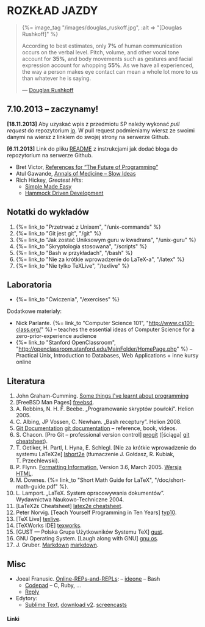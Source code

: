 # ROZKŁAD JAZDY

<blockquote>
  {%= image_tag "/images/douglas_ruskoff.jpg", :alt => "[Douglas Rushkoff]" %}
  <p>
   According to best estimates, only <b>7%</b>
   of human communication occurs on the verbal level.
   Pitch, volume, and other vocal tone account for <b>35%</b>,
   and body movements such as gestures and facial expression
   account for whopping <b>55%</b>. As we have all experienced, the
   way a person makes eye contact can mean a whole lot
   more to us than whatever he is saying.
  </p>
  <p class="author">— <a href="http://www.rushkoff.com/blog/">Douglas Rushkoff</a></p>
</blockquote>


## 7.10.2013 – zaczynamy!

**[18.11.2013]** Aby uzyskać wpis z przedmiotu SP należy wykonać *pull request*
do repozytorium [jp](https://github.com/egzamin/sp). W pull request
podmieniamy wiersz ze swoimi danymi na wiersz 
z linkiem do swojej strony na serwerze Github.

**[6.11.2013]** Link do pliku [README](https://github.com/wbzyl/jekyll-based-repository-pages)
z instrukcjami jak dodać bloga do repozytorium na serwerze Github.

* Bret Victor,
  [References for “The Future of Programming”](http://worrydream.com/dbx/)
* Atul Gawande,
  [Annals of Medicine – Slow Ideas](http://www.newyorker.com/reporting/2013/07/29/130729fa_fact_gawande?currentPage=all)
* Rich Hickey, *Greatest Hits*:
  - [Simple Made Easy](http://www.infoq.com/presentations/Simple-Made-Easy)
  - [Hammock Driven Development](http://www.youtube.com/watch?v=f84n5oFoZBc)


## Notatki do wykładów

1. {%= link_to "Przetrwać z Unixem", "/unix-commands" %}
1. {%= link_to "Git jest git", "/git" %}
1. {%= link_to "Jak zostać Uniksowym guru w kwadrans", "/unix-guru" %}
1. {%= link_to "Skryptologia stosowana", "/scripts" %}
1. {%= link_to "Bash w przykładach", "/bash" %}
1. {%= link_to "Nie za krótkie wprowadzenie do LaTeX-a", "/latex" %}
1. {%= link_to "Nie tylko TeXLive", "/texlive" %}


## Laboratoria

* {%= link_to "Ćwiczenia", "/exercises" %}

Dodatkowe materiały:

* Nick Parlante.
  {%= link_to "Computer Science 101", "http://www.cs101-class.org/" %} –
  teaches the essential ideas of Computer Science for a zero-prior-experience audience
* {%= link_to "Stanford OpenClassroom", "http://openclassroom.stanford.edu/MainFolder/HomePage.php" %} –
  Practical Unix, Introduction to Databases, Web Applications + inne kursy online


## Literatura

1. John Graham-Cumming.
   [Some things I've learnt about programming](http://blog.jgc.org/2012/07/some-things-ive-learnt-about.html)
1. [FreeBSD Man Pages] [freebsd].
1. A. Robbins, N. H. F. Beebe. „Programowanie skryptów powłoki”. Helion 2005.
1. C. Albing, JP Vossen, C. Newham. „Bash receptury”. Helion 2008.
1. [Git Documentation] [git documentation] – reference, book, videos.
1. S. Chacon. [Pro Git – professional version control] [progit]
   ([ściąga] [git cheatsheet]).
1. T. Oetiker, H. Partl, I. Hyna, E. Schlegl.
   [Nie za krótkie wprowadzenie do systemu LaTeX2e] [lshort2e]
   (tłumaczenie J. Gołdasz, R. Kubiak, T. Przechlewski).
1. P. Flynn.
   [Formatting Information](http://www.ctan.org/tex-archive/info/beginlatex/),
   Version 3.6, March 2005.
   [Wersja HTML](http://www.tex.ac.uk/tex-archive/info/beginlatex/html/).
1. M. Downes. {%= link_to "Short Math Guide for LaTeX", "/doc/short-math-guide.pdf" %}.
1. L. Lamport. „LaTeX. System opracowywania dokumentów”. Wydawnictwa Naukowo-Techniczne 2004.
1. [LaTeX2ε Cheatsheet] [latex2e cheatsheet].
1. Peter Norvig. [Teach Yourself Programming in Ten Years] [typ10].
1. [TeX Live] [texlive].
1. [TeXWorks IDE] [texworks].
1. [GUST — Polska Grupa Użytkowników Systemu TeX] [gust].
1. GNU Operating System. [Laugh along with GNU] [gnu os].
1. J. Gruber. [Markdown] [markdown].

## Misc

* Joeal Franusic.
  [Online-REPs-and-REPLs](http://joel.franusic.com/w/page/26128430/Online-REPs-and-REPLs):
  – [ideone](http://ideone.com/) – Bash
  - [Codepad](http://codepad.org/) – C, Ruby, …
  - [Reply](http://repl.it/)
* Edytory:
  - [Sublime Text](http://www.sublimetext.com/),
  [download v2](http://www.sublimetext.com/2).
  [screencasts](https://tutsplus.com/course/improve-workflow-in-sublime-text-2/)


#### Linki

[git documentation]: http://git-scm.com/doc "Git Documentation"
[freebsd]: http://www.freebsd.org/cgi/man.cgi "FreeBSD Man Pages: Index Page"
[lshort2e]: ftp://ftp.gust.org.pl/pub/CTAN/info/lshort/polish/lshort2e.pdf "Wprowadzenie do systemu LaTeX2e"
[gnu os]: http://www.gnu.org/fun/fun.html "Laugh along with GNU - GNU Project - Free Software Foundation (FSF)"
[progit]: http://progit.org/book/ "Pro Git – professional version control"
[git cheatsheet]: http://blog.fournova.com/2011/06/git-cheat-sheet/ "Git cheatsheet | fournova"
[markdown]: http://daringfireball.net/projects/markdown/ "Daring Fireball: Markdown"
[texlive]: http://www.tug.org/texlive/ "TeX Live"
[texworks]: http://www.tug.org/texworks/ "TeXworks: lowering the entry barrier to the TeX world"
[gust]: http://www.gust.org.pl/ "Grupa Użytkowników Systemu TeX"
[typ10]: http://norvig.com/21-days.html "Teach Yourself Programming in Ten Years"
[latex2e cheatsheet]: http://stdout.org/~winston/latex/latexsheet.pdf "LaTeX2ε Cheat Sheet"
